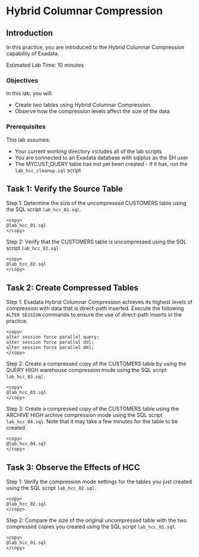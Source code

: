 # Hybrid Columnar Compression

## Introduction

In this practice, you are introduced to the Hybrid Columnar Compression capability of Exadata.

Estimated Lab Time: 10 minutes

### Objectives

In this lab, you will:
* Create two tables using Hybrid Columnar Compression
* Observe how the compression levels affect the size of the data

### Prerequisites

This lab assumes:
* Your current working directory includes all of the lab scripts
* You are connected to an Exadata database with sqlplus as the SH user
* The MYCUST_QUERY table has not yet been created - if it has, run the `lab_hcc_cleanup.sql` script

## Task 1: Verify the Source Table

Step 1: Determine the size of the uncompressed CUSTOMERS table using the SQL script `lab_hcc_01.sql`.
```text
<copy>
@lab_hcc_01.sql
</copy>
```

Step 2: Verify that the CUSTOMERS table is uncompressed using the SQL script `lab_hcc_02.sql`.
```text
<copy>
@lab_hcc_02.sql
</copy>
```

## Task 2: Create Compressed Tables

Step 1: Exadata Hybrid Columnar Compression achieves its highest levels of compression with data that is direct-path inserted. Execute the following `ALTER SESSION` commands to ensure the use of direct-path inserts in the practice.
```text
<copy>
alter session force parallel query;
alter session force parallel ddl;
alter session force parallel dml;
</copy>
```

Step 2: Create a compressed copy of the CUSTOMERS table by using the QUERY HIGH warehouse compression mode using the SQL script `lab_hcc_03.sql`.
```text
<copy>
@lab_hcc_03.sql
</copy>
```

Step 3: Create a compressed copy of the CUSTOMERS table using the ARCHIVE HIGH archive compression mode using the SQL script `lab_hcc_04.sql`. Note that it may take a few minutes for the table to be created.
```text
<copy>
@lab_hcc_04.sql
</copy>
```

## Task 3: Observe the Effects of HCC

Step 1: Verify the compression mode settings for the tables you just created using the SQL script `lab_hcc_02.sql`.
```text
<copy>
@lab_hcc_02.sql
</copy>
```

Step 2: Compare the size of the original uncompressed table with the two compressed copies you created using the SQL script `lab_hcc_01.sql`.
```text
<copy>
@lab_hcc_01.sql
</copy>
```